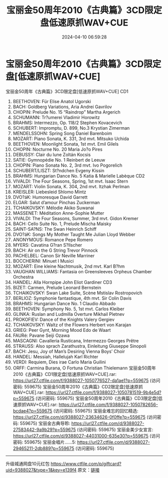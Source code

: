 ﻿---
title: 宝丽金50周年2010《古典篇》3CD限定盘低速原抓WAV+CUE
date: 2024-04-10 06:59:28
categories: WAV车载音乐、镜像
tags: 华语中文
---
# 宝丽金50周年2010《古典篇》3CD限定盘[低速原抓WAV+CUE]

宝丽金50周年《古典篇》3CD限定盘[低速原抓WAV+CUE]
CD1
01. BEETHOVEN: Für Elise Anatol Ugorski
02. BACH: Goldberg Variations, Aria Andrei Gavrilov
03. CHOPIN: Prelude No. 15 “Raindrop” Martha Argerich
04. SCHUMANN: Tr?umerei Vladimir Horowitz
05. BRAHMS: Intermezzo, Op. 118/2 Stephen Kovacevich
06. SCHUBERT: Impromptu, D. 899, No.3 Krystian Zimerman
07. MENDELSSOHN: Spring Song Daniel Barenboim
08. MOZART: Piano Sonata, K. 331, 3rd mvt. Mitsuko Uchida
09. BEETHOVEN: Moonlight Sonata, 1st mvt. Emil Gilels
10. CHOPIN: Nocturne No. 20 Maria Jo?o Pires
11. DEBUSSY: Clair du lune Zoltán Kocsis
12. SATIE: Gymnopédie No. 1 Reinbert de Leeuw
13. CHOPIN: Piano Sonata No. 2, 3rd mvt. Ivo Pogorelich
14. SCHUBERT/LISZT: St?ndchen Evgeny Kissin
15. BRAHMS: Hungarian Dance No. 5 Katia & Marielle
Labèque
CD2
01. VIVALDI: The Four Seasons, Spring, 1st mvt. Isaac Stern
02. MOZART: Violin Sonata, K. 304, 2nd mvt. Itzhak Perlman
03. KREISLER: Liebesleid Shlomo Mintz
04. DVO?áK: Humoresque David Garrett
05. ELGAR: Salut d’amour Pinchas Zuckerman
06. TCHAIKOVSKY: Mélodie Akiko Suwanai
07. MASSENET: Méditation Anne-Sophie Mutter
08. VIVALDI: The Four Seasons, Summer, 3rd mvt. Gidon Kremer
09. BACH: Cello Suite No. 1, Prelude Mischa Maisky
10. SAINT-SA?NS: The Swan Heinrich Schiff
11. DVO?áK: Songs My Mother Taught Me Julian Lloyd Webber
12. ANONYMOUS: Romance Pepe Romero
13. MYERS: Cavatina G?ran S?llscher
14. BACH: Air on the G String Trevor Pinnock
15. PACHELBEL: Canon Sir Neville Marriner
16. BOCCHERINI: Minuet I Musici
17. MOZART: Eine kleine Nachtmusik, 2nd mvt. Karl B?hm
18. VAUGHAN WILLIAMS: Fantasia on Greensleeves Orpheus Chamber
Orchestra
19. HANDEL: Alla Hornpipe John Eliot Gardiner
CD3
01. BIZET: Carmen, Prelude Leonard Bernstein
02. TCHAIKOVSKY: Swan Lake Suite, Scène Mstislav
Rostropovich
03. BERLIOZ: Symphonie fantastique, 4th mvt. Sir Colin Davis
04. BRAHMS: Hungarian Dance No. 1 Claudio Abbado
05. BEETHOVEN: Symphony No. 5, 1st mvt. Carlos Kleiber
06. GLINKA: Ruslan and Ludmilla Overture Mikhail Pletnev
07. PROKOFIEV: Dance of the Knights Valery Gergiev
08. TCHAIKOVSKY: Waltz of the Flowers Herbert von Karajan
09. GRIEG: Peer Gynt, Morning Mood Edo de Waart
10. FAURé: Pavane Seiji Ozawa
11. MASCAGNI: Cavalleria Rusticana, Intermezzo Georges
Prêtre
12. STRAUSS: Also sprach Zarathustra, Einleitung Giuseppe
Sinopoli
13. BACH: Jesu, Joy of Man’s Desiring Vienna Boys’ Choir
14. HANDEL: Messiah, Hallelujah Karl Richter
15. VERDI: Requiem, Dies irae Carlo Maria Guilini
16. ORFF: Carmina Burana, O Fortuna Christian Thielemann
宝丽金50周年2010《古典篇》CD1限定盘[低速原抓WAV+CUE].rar: https://url27.ctfile.com/f/9388027-1050776527-da1ae1?p=559675
(访问密码: 559675)
宝丽金50周年2010《古典篇》CD2限定盘[低速原抓WAV+CUE].rar: https://url27.ctfile.com/f/9388027-1050781519-9b4e5d?p=559675
(访问密码: 559675)
宝丽金50周年2010《古典篇》CD3限定盘[低速原抓WAV+CUE].rar: https://url27.ctfile.com/f/9388027-1050782656-bcdae4?p=559675
(访问密码: 559675)
宝丽金难忘的回忆精选: https://url27.ctfile.com/d/9388027-23634626-0f0ffe?p=559675
(访问密码: 559675)
宝丽金古典导聆: https://url27.ctfile.com/d/9388027-27583442-9a9b29?p=559675
(访问密码: 559675)
宝丽金美少女宣言: https://url27.ctfile.com/d/9388027-44031000-635e30?p=559675
(访问密码: 559675)
宝丽金唱片......5: https://url27.ctfile.com/d/9388027-29465211-2db889?p=559675
(访问密码: 559675)
**********************************************************
升级城通网盘10元红包 https://www.ctfile.com/p/giftcard?uid=9388027&type=1&key=e139f4
原文：[链接](https://blog.sina.com.cn/s/blog_1647c7e760103152q.html)